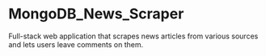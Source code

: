# MongoDB_News_Scraper
Full-stack web application that scrapes news articles from various sources and lets users leave comments on them.
